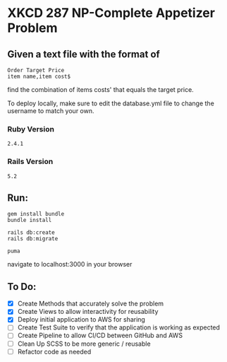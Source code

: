 # XKCD 287 NP-Complete Appetizer Problem

## Given a text file with the format of

```
Order Target Price
item name,item cost$
```

find the combination of items costs' that equals the target price.

To deploy locally, make sure to edit the database.yml file to change the username to match your own.  

### Ruby Version
`2.4.1`

### Rails Version
`5.2`

## Run: 

```
gem install bundle
bundle install

rails db:create
rails db:migrate

puma
```

navigate to localhost:3000 in your browser

## To Do:
- [x] Create Methods that accurately solve the problem 
- [x] Create Views to allow interactivity for reusability
- [x] Deploy initial application to AWS for sharing
- [ ] Create Test Suite to verify that the application is working as expected
- [ ] Create Pipeline to allow CI/CD between GitHub and AWS
- [ ] Clean Up SCSS to be more generic / reusable
- [ ] Refactor code as needed
